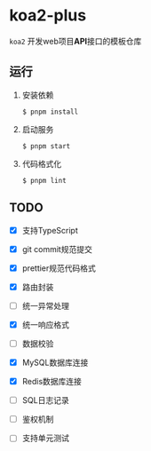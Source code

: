 # koa2-plus

`koa2` 开发web项目**API**接口的模板仓库

## 运行

1. 安装依赖
    ```
    $ pnpm install
    ```

2. 启动服务
    ```
    $ pnpm start
    ```

3. 代码格式化
    ```
    $ pnpm lint
    ```

## TODO

- [x] 支持TypeScript
- [x] git commit规范提交
- [x] prettier规范代码格式
- [x] 路由封装
- [ ] 统一异常处理
- [x] 统一响应格式
- [ ] 数据校验
- [x] MySQL数据库连接
- [x] Redis数据库连接
- [ ] SQL日志记录
- [ ] 鉴权机制
- [ ] 支持单元测试


